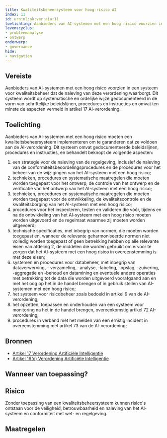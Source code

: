 ```yaml
---
title: Kwaliteitsbeheersysteem voor hoog-risico AI 
index: 11
id: urn:nl:ak:ver:aia:11
toelichting: Aanbieders van AI-systemen met een hoog risico voorzien in een systeem voor kwaliteitsbeheer dat de naleving van deze verordening waarborgt. Dit systeem wordt op systematische en ordelijke wijze gedocumenteerd in de vorm van schriftelijke beleidslijnen, procedures en instructies en omvat ten minste de aspecten vermeld in artikel 17 AI-verordening.
levenscyclus:
- probleemanalyse
- ontwerp
onderwerp:
- governance
hide:
- navigation
---
```


<!-- tags -->
## Vereiste

Aanbieders van AI-systemen met een hoog risico voorzien in een systeem voor kwaliteitsbeheer dat de naleving van deze verordening waarborgt.
Dit systeem wordt op systematische en ordelijke wijze gedocumenteerd in de vorm van schriftelijke beleidslijnen, procedures en instructies en omvat ten minste de aspecten vermeld in artikel 17 AI-verordening.

## Toelichting

Aanbieders van AI-systemen met een hoog risico moeten een kwaliteitsbeheersysteem implementeren om te garanderen dat ze voldoen aan de AI-verordening.
Dit systeem omvat gedocumenteerde beleidslijnen, procedures en instructies, en behandelt beknopt de volgende aspecten:

1. een strategie voor de naleving van de regelgeving, inclusief de naleving van de conformiteitsbeoordelingsprocedures en de procedures voor het beheer van de wijzigingen van het AI-systeem met een hoog risico;
2. technieken, procedures en systematische maatregelen die moeten worden toegepast voor het ontwerp, de controle van het ontwerp en de verificatie van het ontwerp van het AI-systeem met een hoog risico;
3. technieken, procedures en systematische maatregelen die moeten worden toegepast voor de ontwikkeling, de kwaliteitscontrole en de kwaliteitsborging van het AI-systeem met een hoog risico;
4. procedures voor het inspecteren, testen en valideren die vóór, tijdens en na de ontwikkeling van het AI-systeem met een hoog risico moeten worden uitgevoerd en de regelmaat waarmee zij moeten worden uitgevoerd;
5. technische specificaties, met inbegrip van normen, die moeten worden toegepast en, wanneer de relevante geharmoniseerde normen niet volledig worden toegepast of geen betrekking hebben op alle relevante eisen van afdeling 2, de middelen die worden gebruikt om ervoor te zorgen dat het AI-systeem met een hoog risico in overeenstemming is met deze eisen;
6. systemen en procedures voor databeheer, met inbegrip van dataverwerving, - verzameling, -analyse, -labeling, -opslag, -zuivering, -aggregatie en -behoud en datamining en eventuele andere operaties met betrekking tot de data die worden uitgevoerd voorafgaand aan en met het oog op het in de handel brengen of in gebruik stellen van AI-systemen met een hoog risico;
7. het systeem voor risicobeheer zoals bedoeld in artikel 9 van de AI-verordening;
8. het opzetten, toepassen en onderhouden van een systeem voor monitoring na het in de handel brengen, overeenkomstig artikel 72 AI-verordening;
9. procedures in verband met het melden van een ernstig incident in overeenstemming met artikel 73 van de AI-verordening;

## Bronnen

- [Artikel 17 Verordening Artificiële Intelligentie](https://eur-lex.europa.eu/legal-content/NL/TXT/HTML/?uri=OJ:L_202401689#d1e3906-1-1)
- [Artikel 16(c) Verordening Artificiële Intelligentie](https://eur-lex.europa.eu/legal-content/NL/TXT/HTML/?uri=OJ:L_202401689#d1e3823-1-1)

## Wanneer van toepassing?


## Risico

Zonder toepassing van een kwaliteitsbeheersysteem kunnen risico's ontstaan voor de veiligheid, betrouwbaarheid en naleving van het AI-systeem en conformiteit met wet- en regelgeving.

## Maatregelen

<!-- list_maatregelen vereiste/aia:11-systeem-voor-kwaliteitsbeheer -->